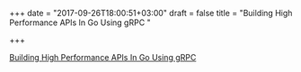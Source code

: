 +++
date = "2017-09-26T18:00:51+03:00"
draft = false
title = "Building High Performance APIs In Go Using gRPC  "

+++

<p><a href="http://www.agiratech.com/building-high-performance-apis-go-grpc/">Building High Performance APIs In Go Using gRPC  </a></p>
